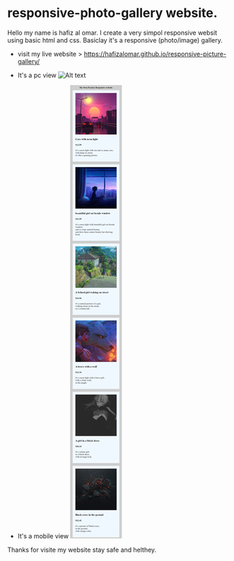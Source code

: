 # responsive-photo-gallery website.

Hello my name is hafiz al omar. I create a very simpol responsive websit using basic html and css.  Basiclay it's a 
responsive (photo/image) gallery.

- visit my live website > https://hafizalomar.github.io/responsive-picture-gallery/

- It's a pc view 
![Alt text](images/pc.png)

- It's a mobile view 
![Alt text](images/mobile.png)

Thanks for visite my website stay safe and helthey.

